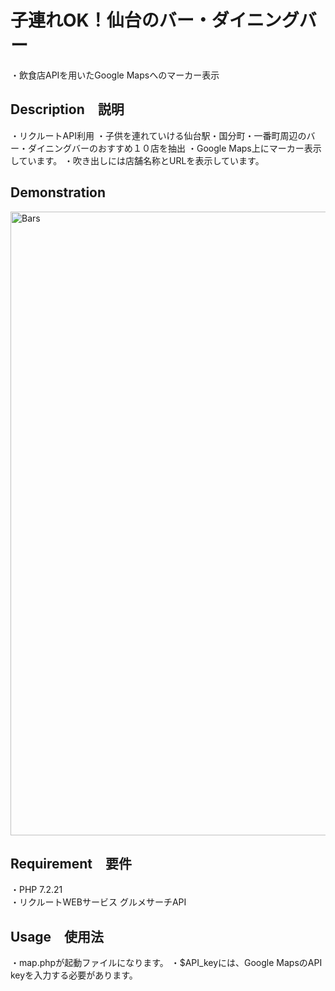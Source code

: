 # 子連れOK！仙台のバー・ダイニングバー
・飲食店APIを用いたGoogle Mapsへのマーカー表示

## Description　説明
・リクルートAPI利用
・子供を連れていける仙台駅・国分町・一番町周辺のバー・ダイニングバーのおすすめ１０店を抽出
・Google Maps上にマーカー表示しています。
・吹き出しには店舗名称とURLを表示しています。

## Demonstration
<img width="998" alt="Bars" src="https://user-images.githubusercontent.com/55599388/76421992-dfb50880-63e7-11ea-92d3-0cc34ec36534.png"><br>

## Requirement　要件
・PHP 7.2.21<br>
・リクルートWEBサービス グルメサーチAPI

## Usage　使用法
・map.phpが起動ファイルになります。
・$API_keyには、Google MapsのAPI keyを入力する必要があります。
